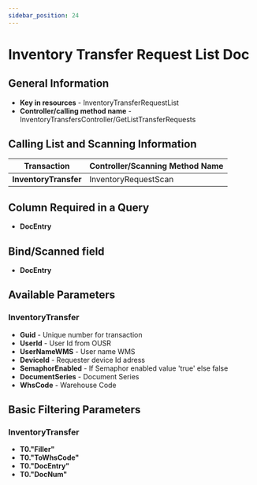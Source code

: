 ```yaml
---
sidebar_position: 24
---
```


# Inventory Transfer Request List Doc

## General Information

- **Key in resources** - InventoryTransferRequestList
- **Controller/calling method name** - InventoryTransfersController/GetListTransferRequests

## Calling List and Scanning Information

| Transaction | Controller/Scanning Method Name |
| --- | --- |
| **InventoryTransfer** | InventoryRequestScan |

## Column Required in a Query

- **DocEntry**

## Bind/Scanned field

- **DocEntry**

## Available Parameters

### InventoryTransfer

- **Guid** - Unique number for transaction
- **UserId** - User Id from OUSR
- **UserNameWMS** - User name WMS
- **DeviceId** - Requester device Id adress
- **SemaphorEnabled** - If Semaphor enabled value 'true' else false
- **DocumentSeries** - Document Series
- **WhsCode** - Warehouse Code

## Basic Filtering Parameters

### InventoryTransfer

- **T0."Filler"**
- **T0."ToWhsCode"**
- **T0."DocEntry"**
- **T0."DocNum"**
